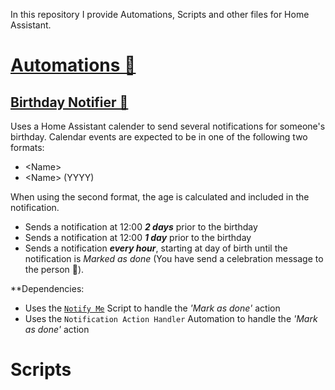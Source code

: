 In this repository I provide Automations, Scripts and other files for Home Assistant.

# [Automations 🔗](https://github.com/benjamin-dcs/home-assistant/blob/main/automations/)
## [Birthday Notifier 🔗](https://github.com/benjamin-dcs/home-assistant/blob/main/automations/birthday_notifier.yaml)
Uses a Home Assistant calender to send several notifications for someone's birthday. Calendar events are expected to be in one of the following two formats:
- \<Name\>
- \<Name\> (YYYY)

When using the second format, the age is calculated and included in the notification. 
- Sends a notification at 12:00 **_2 days_** prior to the birthday
- Sends a notification at 12:00 **_1 day_** prior to the birthday
- Sends a notification **_every hour_**, starting at day of birth until the notification is _Marked as done_ (You have send a celebration message to the person 🎉).

**Dependencies:
- Uses the [`Notify Me`](https://github.com/benjamin-dcs/home-assistant/blob/main/scripts/notify_me.yaml) Script to handle the _'Mark as done'_ action
- Uses the `Notification Action Handler` Automation to handle the _'Mark as done'_ action

# Scripts

